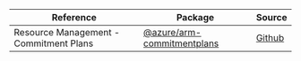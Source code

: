 | Reference | Package | Source |
|---|---|---|
|Resource Management - Commitment Plans|[@azure/arm-commitmentplans](https://www.npmjs.com/package/@azure/arm-commitmentplans)|[Github](https://github.com/Azure/azure-sdk-for-js)|

